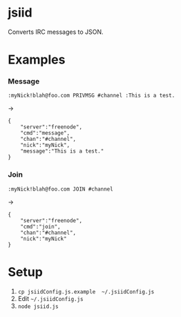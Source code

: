 jsiid
=====
Converts IRC messages to JSON.

Examples
========

### Message
```
:myNick!blah@foo.com PRIVMSG #channel :This is a test.
```

->

```
{
    "server":"freenode",
    "cmd":"message",
    "chan":"#channel",
    "nick":"myNick",
    "message":"This is a test."
}
```

### Join
```
:myNick!blah@foo.com JOIN #channel
```

->

```
{
    "server":"freenode",
    "cmd":"join",
    "chan":"#channel",
    "nick":"myNick"
}
```

Setup
=====
1. `cp jsiidConfig.js.example  ~/.jsiidConfig.js`
2. Edit `~/.jsiidConfig.js`
3. `node jsiid.js`
